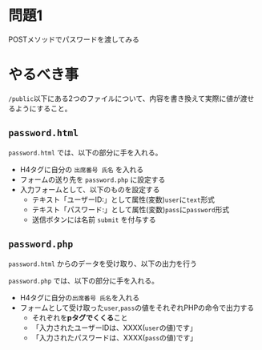 # 問題1

POSTメソッドでパスワードを渡してみる

# やるべき事

`/public`以下にある2つのファイルについて、内容を書き換えて実際に値が渡せるようにすること。

## `password.html`

`password.html` では、以下の部分に手を入れる。

* H4タグに自分の `出席番号 氏名` を入れる
* フォームの送り先を `password.php` に設定する
* 入力フォームとして、以下のものを設定する
    * テキスト「ユーザーID:」として属性(変数)`user`に`text`形式
    * テキスト「パスワード:」として属性(変数)`pass`に`password`形式
    * 送信ボタンには名前 `submit` を付与する


## `password.php`

`password.html` からのデータを受け取り、以下の出力を行う

`password.php` では、以下の部分に手を入れる。

* H4タグに自分の`出席番号 氏名`を入れる
* フォームとして受け取った`user`,`pass`の値をそれぞれPHPの命令で出力する
    * それぞれを**pタグでくくる**こと
    * 「入力されたユーザーIDは、XXXX(`user`の値)です」
    * 「入力されたパスワードは、XXXX(`pass`の値)です」
